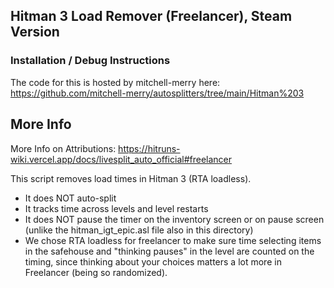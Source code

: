 ## Hitman 3 Load Remover (Freelancer), Steam Version

### Installation / Debug Instructions
The code for this is hosted by mitchell-merry here: https://github.com/mitchell-merry/autosplitters/tree/main/Hitman%203


## More Info
More Info on Attributions: https://hitruns-wiki.vercel.app/docs/livesplit_auto_official#freelancer

This script removes load times in Hitman 3 (RTA loadless).
- It does NOT auto-split
- It tracks time across levels and level restarts
- It does NOT pause the timer on the inventory screen or on pause screen (unlike the hitman_igt_epic.asl file also in this directory)
- We chose RTA loadless for freelancer to make sure time selecting items in the safehouse and "thinking pauses" in the level are counted on the timing, since thinking about your choices matters a lot more in Freelancer (being so randomized).


